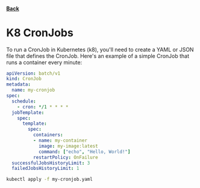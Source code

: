 #### [Back](./README.md)

# K8 CronJobs

To run a CronJob in Kubernetes (k8), you'll need to create a YAML or JSON file that defines the CronJob. Here's an example of a simple CronJob that runs a container every minute:

```yaml
apiVersion: batch/v1
kind: CronJob
metadata:
  name: my-cronjob
spec:
  schedule:
    - cron: */1 * * * *
  jobTemplate:
    spec:
      template:
        spec:
          containers:
          - name: my-container
            image: my-image:latest
            command: ["echo", "Hello, World!"]
          restartPolicy: OnFailure
  successfulJobsHistoryLimit: 3
  failedJobsHistoryLimit: 1
```  

```bash
kubectl apply -f my-cronjob.yaml
```